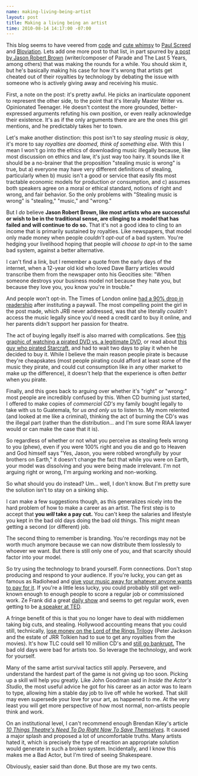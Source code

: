 ```yaml
--- 
name: making-living-being-artist
layout: post
title: Making a living being an artist
time: 2010-08-14 14:17:00 -07:00
---
```

This blog seems to have veered from [code][1] and [cute whimsy][2] to 
[Paul Screed][3] and [Bloviation][4]. Lets add one more post to that list, in part
spurred by [a post by Jason Robert Brown][5] (writer/composer of Parade and
The Last 5 Years, among others) that was making the rounds for a while. You
should skim it, but he's basically making his case for how it's wrong that
artists get cheated out of their royalties by technology by debating the issue
with someone who is actively giving away and receiving his music.

First, a note on the post: it's pretty awful. He picks an inarticulate
opponent to represent the other side, to the point that it's literally Master
Writer vs. Opinionated Teenager. He doesn't contest the more grounded, better-
expressed arguments refuting his own position, or even really acknowledge
their existence. It's as if the only arguments there are are the ones this
girl mentions, and he predictably takes her to town.

Let's make another distinction: this post isn't to say _stealing music is
okay_, it's more to say _royalties are doomed, think of something else._ With
this I mean I won't go into the ethics of downloading music illegally because,
like most discussion on ethics and law, it's just way too hairy. It sounds
like it should be a no-brainer that the proposition "stealing music is wrong"
is true, but a) everyone may have very different definitions of stealing,
particularly when b) music isn't a good or service that easily fits most
tractable economic models for production _or_ consumption, and c) assumes both
speakers agree on a moral or ethical standard, notions of right and wrong, and
fair behavior. So the only problems with "Stealing music is wrong" is
"stealing," "music," and "wrong."

But I _do_ believe **Jason Robert Brown, like most artists who are successful
or wish to be in the traditional sense, are clinging to a model that has
failed and will continue to do so.** That it's not a good idea to cling to an
income that is primarily sustained by royalties. Like newspapers, that model
only made money when people _couldn't opt-out_ of a bad system. You're hedging
your livelihood hoping that people will _choose to opt-in_ to the same bad
system, against a better alternative.

I can't find a link, but I remember a quote from the early days of the
internet, when a 12-year old kid who loved Dave Barry articles would
transcribe them from the newspaper onto his Geocities site: "When someone
destroys your business model not because they hate you, but because they love
you, you know you're in trouble."

And people won't opt-in. The Times of London online [had a 90% drop in
readership][6] after instituting a paywall. The most compelling point the girl
in the post made, which JRB never addressed, was that she literally _couldn't_
access the music legally since you'd need a credit card to buy it online, and
her parents didn't support her passion for theatre.

The act of buying legally itself is also marred with complications. See [this
graphic of watching a pirated DVD vs. a legitimate DVD][7], or read about
[this guy who pirated Starcraft][8], and had to wait two days to play it when
he decided to buy it. While I believe the main reason people pirate is because
they're cheapskates (most people pirating could afford at least some of the
music they pirate, and could cut consumption like in any other market to make
up the difference), it doesn't help that the experience is often _better_ when
you pirate.

Finally, and this goes back to arguing over whether it's "right" or "wrong:"
most people are incredibly confused by this. When CD burning just started, I
offered to make copies of _commercial CD's_ my family bought legally to take
with us to Guatemala, for _us and only us_ to listen to. My mom relented (and
looked at me like a criminal), thinking the act of burning the CD's was the
illegal part (rather than the distribution... and I'm sure some RIAA lawyer
would or can make the case that it is).

So regardless of whether or not what you perceive as stealing feels wrong to
you (phew), even if you were 100% right and you die and go to Heaven and God
himself says "Yes, Jason, you were robbed wrongfully by your brothers on
Earth," it doesn't change the fact that while you were on Earth, your model
was dissolving and you were being made irrelevant. I'm not arguing right or
wrong, I'm arguing working and non-working.

So what should you do instead? Um... well, I don't know. But I'm pretty sure
the solution isn't to stay on a sinking ship.

I can make a few suggestions though, as this generalizes nicely into the hard
problem of how to make a career as an artist. The first step is to accept that
**you _will_ take a pay cut.** You can't keep the salaries and lifestyle you
kept in the bad old days doing the bad old things. This might mean getting a
second (or different) job.

The second thing to remember is branding. You're recordings may not be worth
much anymore because we can now distribute them losslessly to whoever we want.
But there is still only one of _you_, and that scarcity should factor into
your model.

So try using the technology to brand yourself. Form connections. Don't stop
producing and respond to your audience. If you're lucky, you can get as famous
as Radiohead and [give your music away for whatever anyone wants to pay for
it][9]. If you're a little less lucky, you could probably still get well-known
enough to enough people to score a regular job or commissioned work. Ze Frank
did a great [daily show][10] and seems to get regular work, even getting to be
[a speaker at TED][11].

A fringe benefit of this is that you no longer have to deal with middlemen
taking big cuts, and stealing. Hollywood accounting means that you could
still, technically, [lose money on the Lord of the Rings Trilogy][12] (Peter
Jackson and the estate of JRR Tolkien had to sue to get any royalties from the
movies). It's how TLC could sell 10 million CD's and [still go bankrupt.][13]
The bad old days were bad for artists too. So leverage the technology, and
work for yourself.

Many of the same artist survival tactics still apply. Persevere, and
understand the hardest part of the game is not giving up too soon. Picking up
a skill will help you greatly. Like John Goodman said in _Inside the Actor's
Studio_, the most useful advice he got for his career as an actor was to learn
to type, allowing him a stable day job to live off while he worked. That skill
may even supersede your love for your art, as happened to me. At the very
least you will get more perspective of how most normal, non-artists people
think and work.

On an institutional level, I can't recommend enough Brendan Kiley's article
_[10 Things Theatre's Need To Do Right Now To Save Themselves][14]._ It caused
a major splash and proposed a lot of uncomfortable truths. Many artists hated
it, which is precisely the type of reaction an appropriate solution would
generate in such a broken system. Incidentally, and I know this makes me a Bad
Actor, but I'm tired of seeing Shakespeare.


Obviously, easier said than done. But those are my two cents.


   [1]: http://www.morepaul.com/2010/06/type-systems-from-1000-feet-high.html
   [2]: http://www.morepaul.com/2010/06/terrible-wonderful-music-videos.html
   [3]: http://www.morepaul.com/2010/07/on-freedom-of-speech.html
   [4]: http://www.morepaul.com/2010/08/life-isnt-fair-and-eat-pray-love.html
   [5]: http://www.jasonrobertbrown.com/weblog/2010/06/fighting_with_teenagers_a_copy.php
   [6]: http://www.guardian.co.uk/media/2010/jul/20/times-paywall-readership
   [7]: http://s-ec-sm.buzzfeed.com/static/imagebuzz/web03/2010/2/18/15/legal-dvd-vs-pirated-copy-25361-1266526187-121.jpg
   [8]: http://www.reddit.com/r/gaming/comments/cw0ax/i_downloaded_and_cracked_scii_and_played_a_couple/
   [9]: http://www.time.com/time/arts/article/0,8599,1666973,00.html
   [10]: http://www.zefrank.com/theshow/
   [11]: http://www.ted.com/speakers/ze_frank.html
   [12]: http://blastr.com/2010/07/11-biggest-sci-fi-blockbu.php
   [13]: http://tinpan.fortunecity.com/funkadelic/408/articles/ppl-bankrupt.html
   [14]: http://www.thestranger.com/seattle/ten-things-theaters-need-to-do-right-now-to-save-themselves/Content?oid=691862
